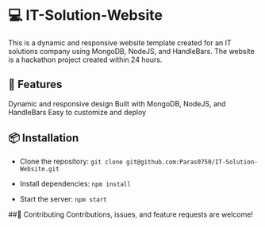 # 💻 IT-Solution-Website
This is a dynamic and responsive website template created for an IT solutions company using MongoDB, NodeJS, and HandleBars. The website is a hackathon project created within 24 hours.

## 🚀 Features
Dynamic and responsive design
Built with MongoDB, NodeJS, and HandleBars
Easy to customize and deploy

## 📦 Installation
- Clone the repository:
`git clone git@github.com:Paras0750/IT-Solution-Website.git`
 
- Install dependencies:
`npm install`

- Start the server:
`npm start`

##🤝 Contributing
Contributions, issues, and feature requests are welcome!
